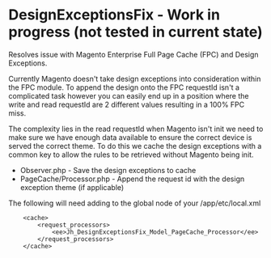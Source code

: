 DesignExceptionsFix - Work in progress (not tested in current state)
===================

Resolves issue with Magento Enterprise Full Page Cache (FPC) and  Design Exceptions.

Currently Magento doesn't take design exceptions into consideration within the FPC module. To append the design
onto the FPC requestId isn't a complicated task however you can easily end up in a position where the write
and read requestId are 2 different values resulting in a 100% FPC miss.

The complexity lies in the read requestId when Magento isn't init we need to make sure we
have enough data available to ensure the correct device is served the correct theme. To
do this we cache the design exceptions with a common key to allow the rules to be retrieved
without Magento being init.

- Observer.php - Save the design exceptions to cache
- PageCache/Processor.php - Append the request id with the design exception theme (if applicable)


The following will need adding to the global node of your /app/etc/local.xml
```
    <cache>
        <request_processors>
            <ee>Jh_DesignExceptionsFix_Model_PageCache_Processor</ee>
        </request_processors>
    </cache>
```